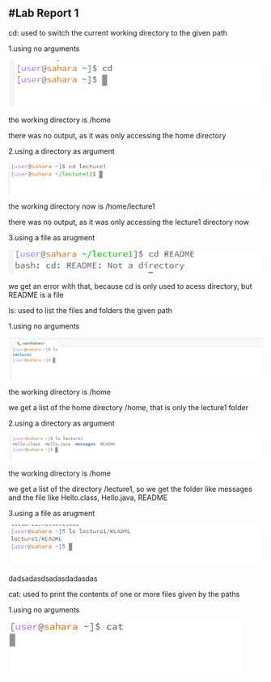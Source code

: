 #Lab Report 1        
-
cd: used to switch the current working directory to the given path

1.using no arguments

![Image](cd1.png)

the working directory is /home

there was no output, as it was only accessing the home directory

2.using a directory as argument

![Image](cd2.png)

the working directory now is /home/lecture1

there was no output, as it was only accessing the lecture1 directory now

3.using a file as arugment

![Image](cd3.png)

we get an error with that, because cd is only used to acess directory, but README is a file

ls: used to list the files and folders the given path

1.using no arguments

![Image](ls1.png)

the working directory is /home

we get a list of the home directory /home, that is only the lecture1 folder

2.using a directory as argument

![Image](ls2.png)

the working directory is /home

we get a list of the directory /lecture1, so we get the folder like messages and the file like Hello.class, Hello.java, README

3.using a file as arugment

![Image](ls3.png)

dadsadasdsadasdadasdas

cat: used to print the contents of one or more files given by the paths

1.using no arguments

![Image](cat1.png)



